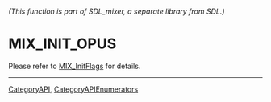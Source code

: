 ###### (This function is part of SDL_mixer, a separate library from SDL.)
# MIX_INIT_OPUS

Please refer to [MIX_InitFlags](MIX_InitFlags) for details.

----
[CategoryAPI](CategoryAPI), [CategoryAPIEnumerators](CategoryAPIEnumerators)

